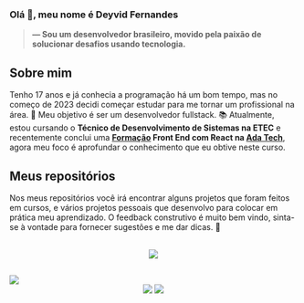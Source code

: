 ### Olá 👋, meu nome é Deyvid Fernandes

> **— Sou um desenvolvedor brasileiro, movido pela paixão de solucionar desafios usando tecnologia.**

## Sobre mim
Tenho 17 anos e já conhecia a programação há um bom tempo, mas no começo de 2023 decidi começar estudar para me tornar um profissional na área. 🎯 Meu objetivo é ser um desenvolvedor fullstack. 📚 Atualmente, estou cursando o **Técnico de Desenvolvimento de Sistemas na ETEC** e recentemente conclui uma **[Formação](https://ada.tech/sou-aluno/programas/governo-de-sao-paulo-primeiro-codigo) Front End com React na [Ada Tech](https://www.linkedin.com/school/adatechbr/)**, agora meu foco é aprofundar o conhecimento que eu obtive neste curso.

## Meus repositórios
Nos meus repositórios você irá encontrar alguns projetos que foram feitos em cursos, e vários projetos pessoais que desenvolvo para colocar em prática meu aprendizado. O feedback construtivo é muito bem vindo, sinta-se à vontade para fornecer sugestões e me dar dicas. 🚀

<br>

<div align="center">
  <a href="https://skillicons.dev">
    <img src="https://skillicons.dev/icons?i=react,ts,js,tailwind,java,mysql"/>
  </a>
</div>

##

<div align="center">
  <a href="https://github.com/anuraghazra/github-readme-stats" target="_blank">
    <img style="display: block" src="https://github-readme-stats.vercel.app/api?username=deyvidfernandes&show_icons=true&theme=transparent&card_width=100%"/>
  </a>
  <div>
     <a href = "mailto:deyvid.guedes.fer@gmail.com"><img src="https://img.shields.io/badge/-Gmail-%23333?style=for-the-badge&logo=gmail&logoColor=white" target="_blank"></a>
    <a href="https://www.linkedin.com/in/deyvid-fernandes-dev" target="_blank"><img src="https://img.shields.io/badge/-LinkedIn-%230077B5?style=for-the-badge&logo=linkedin&logoColor=white" target="_blank"></a> 
  </div>
  
</div>


